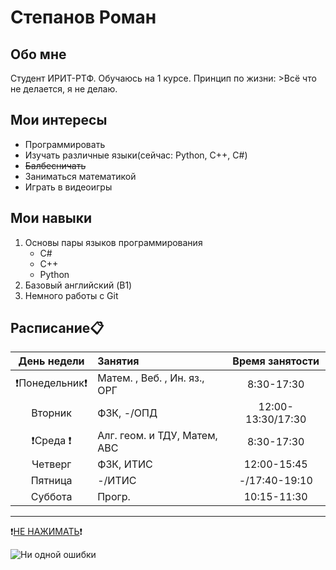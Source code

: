 # Степанов Роман

## Обо мне

Студент ИРИТ-РТФ. Обучаюсь на 1 курсе. Принцип по жизни: >Всё что не делается, я не делаю.

## Мои интересы

* Программировать
* Изучать различные языки(сейчас: Python, C++, C#)
* ~~Балбесничать~~
* Заниматься математикой
* Играть в видеоигры

## Мои навыки

1. Основы пары языков программирования
    * C#
    * C++
    * Python
2. Базовый английский (B1)
3. Немного работы с Git

## Расписание📋

|День недели     | Занятия                    | Время занятости |
|:--------------:|:---------------------------|:---------------:|
|❗Понедельник❗|Матем. , Веб. , Ин. яз., ОРГ|8:30-17:30       |
|Вторник         |ФЗК, -/ОПД                  |12:00-13:30/17:30|
|❗Среда      ❗|Алг. геом. и ТДУ, Матем, АВС|8:30-17:30       |
|Четверг         |ФЗК, ИТИС                   |12:00-15:45      |
|Пятница         |-/ИТИС                      |-/17:40-19:10    |
|Суббота         |Прогр.                      |10:15-11:30      |

---
❗[НЕ НАЖИМАТЬ](https://www.youtube.com/watch?v=dQw4w9WgXcQ "ПОСЛЕДНЕЕ ПРЕДУПРЕЖДЕНИЕ")❗

![Ни одной ошибки](https://media1.tenor.com/m/k82hbdypwgUAAAAd/%D0%BF%D0%B0%D0%BF%D0%B8%D1%87-dota2.gif)
